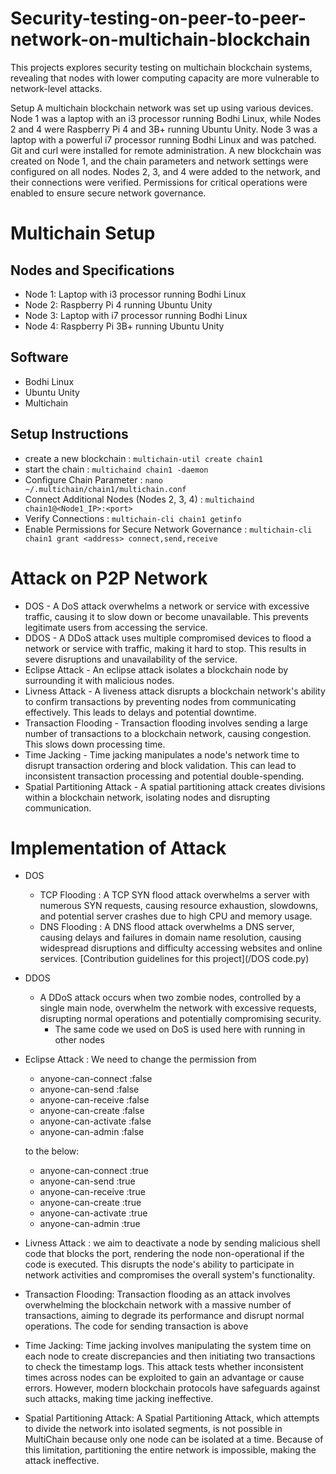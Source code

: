# Security-testing-on-peer-to-peer-network-on-multichain-blockchain

This projects explores security testing on multichain blockchain systems, revealing that nodes with lower computing capacity are more vulnerable to network-level attacks.

Setup
A multichain blockchain network was set up using various devices. Node 1 was a laptop with an i3 processor running Bodhi Linux, while Nodes 2 and 4 were Raspberry Pi 4 and 3B+ running Ubuntu Unity. Node 3 was a laptop with a powerful i7 processor running Bodhi Linux and was patched. Git and curl were installed for remote administration. A new blockchain was created on Node 1, and the chain parameters and network settings were configured on all nodes. Nodes 2, 3, and 4 were added to the network, and their connections were verified. Permissions for critical operations were enabled to ensure secure network governance.

# Multichain Setup
## Nodes and Specifications
- Node 1: Laptop with i3 processor running Bodhi Linux
- Node 2: Raspberry Pi 4 running Ubuntu Unity
- Node 3: Laptop with i7 processor running Bodhi Linux
- Node 4: Raspberry Pi 3B+ running Ubuntu Unity

## Software
- Bodhi Linux
- Ubuntu Unity
- Multichain


## Setup Instructions
* create a new blockchain : `multichain-util create chain1`
* start the chain : `multichaind chain1 -daemon`
* Configure Chain Parameter : `nano ~/.multichain/chain1/multichain.conf`
* Connect Additional Nodes (Nodes 2, 3, 4) : `multichaind chain1@<Node1_IP>:<port>`
* Verify Connections : `multichain-cli chain1 getinfo`
* Enable Permissions for Secure Network Governance : `multichain-cli chain1 grant <address> connect,send,receive`

# Attack on P2P Network

* DOS - A DoS attack overwhelms a network or service with excessive traffic, causing it to slow down or become unavailable. This prevents legitimate users from accessing the service.
* DDOS - A DDoS attack uses multiple compromised devices to flood a network or service with traffic, making it hard to stop. This results in severe disruptions and unavailability of the service.
* Eclipse Attack - An eclipse attack isolates a blockchain node by surrounding it with malicious nodes.
* Livness Attack - A liveness attack disrupts a blockchain network's ability to confirm transactions by preventing nodes from communicating effectively. This leads to delays and potential downtime.
* Transaction Flooding - Transaction flooding involves sending a large number of transactions to a blockchain network, causing congestion. This slows down processing time.
* Time Jacking - Time jacking manipulates a node's network time to disrupt transaction ordering and block validation. This can lead to inconsistent transaction processing and potential double-spending.
* Spatial Partitioning Attack - A spatial partitioning attack creates divisions within a blockchain network, isolating nodes and disrupting communication. 

# Implementation of Attack

* DOS
  - TCP Flooding : A TCP SYN flood attack overwhelms a server with numerous SYN requests, causing resource exhaustion, slowdowns, and potential server crashes due to high CPU and memory usage.
  - DNS Flooding : A DNS flood attack overwhelms a DNS server, causing delays and failures in domain name resolution, causing widespread disruptions and difficulty accessing websites and online services.
  [Contribution guidelines for this project](/DOS code.py)


* DDOS
  - A DDoS attack occurs when two zombie nodes, controlled by a single main node, overwhelm the network with excessive requests, disrupting normal operations and potentially compromising security.
    * The same code we used on DoS is used here with running in other nodes

* Eclipse Attack :
  We need to change the permission from
    * anyone-can-connect  	 :false
    * anyone-can-send	       :false
    * anyone-can-receive	   :false
    * anyone-can-create    	 :false
    * anyone-can-activate	   :false
    * anyone-can-admin	 	   :false 

   to the below:
    * anyone-can-connect  	 :true
    * anyone-can-send	       :true
    * anyone-can-receive	   :true
    * anyone-can-create    	 :true
    * anyone-can-activate	   :true
    * anyone-can-admin	 	   :true


* Livness Attack :
 we aim to deactivate a node by sending malicious shell code that blocks the port, rendering the node non-operational if the code is executed. This disrupts the node's ability to participate in network activities and compromises the overall system's functionality.

* Transaction Flooding: Transaction flooding as an attack involves overwhelming the blockchain network with a massive number of transactions, aiming to degrade its performance and disrupt normal operations. The code for sending transaction is above

* Time Jacking: Time jacking involves manipulating the system time on each node to create discrepancies and then initiating two transactions to check the timestamp logs. This attack tests whether inconsistent times across nodes can be exploited to gain an advantage or cause errors. However, modern blockchain protocols have safeguards against such attacks, making time jacking ineffective.

* Spatial Partitioning Attack: A Spatial Partitioning Attack, which attempts to divide the network into isolated segments, is not possible in MultiChain because only one node can be isolated at a time. Because of this limitation, partitioning the entire network is impossible, making the attack ineffective.


